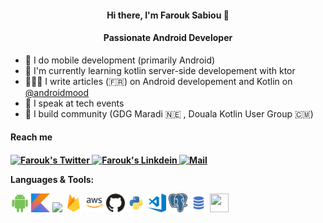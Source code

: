 <h4 align="center" >Hi there, I'm Farouk Sabiou 👋<h4/>
<h4 align="center">Passionate Android Developer</h4>
  
- 📱 I do mobile development (primarily Android)
- 🚀 I'm currently learning kotlin server-side developement with ktor
- 🧑🏽‍💻 I write articles (🇫🇷) on Android developement and Kotlin on [@androidmood](https://medium.com/androidmood)
- 🎤 I speak at tech events
- 🙌 I build community (GDG Maradi 🇳🇪 , Douala Kotlin User Group 🇨🇲)

<h4>Reach me<h4/>

<a href="https://twitter.com/sabiiou">
  <img alt="Farouk's Twitter" width="22px" src="https://www.vectorlogo.zone/logos/twitter/twitter-icon.svg" />
</a>
<a href="https://linkedin.com/in/farouksabiou">
  <img alt="Farouk's Linkdein" width="22px" src="https://www.vectorlogo.zone/logos/linkedin/linkedin-tile.svg" />
</a>
  <a href="mailto:sfarouk298@gmail.com">
  <img alt="Mail" width="22px" src="https://www.vectorlogo.zone/logos/gmail/gmail-tile.svg" />
</a>


Languages & Tools:

<img height="30" weight="30" src="https://raw.githubusercontent.com/github/explore/80688e429a7d4ef2fca1e82350fe8e3517d3494d/topics/android/android.png"/> <img height="30" weight="30" src="https://raw.githubusercontent.com/github/explore/80688e429a7d4ef2fca1e82350fe8e3517d3494d/topics/kotlin/kotlin.png"/> <img height="30" weight="30" src="https://devicons.github.io/devicon/devicon.git/icons/java/java-original-wordmark.svg"/> <img height="30" weight="30" src="https://raw.githubusercontent.com/github/explore/80688e429a7d4ef2fca1e82350fe8e3517d3494d/topics/firebase/firebase.png"/> <img height="30" src="https://raw.githubusercontent.com/github/explore/fbceb94436312b6dacde68d122a5b9c7d11f9524/topics/aws/aws.png"/> <img height="30" weight="30" src="https://raw.githubusercontent.com/github/explore/89bdd9644f44d1b12180fd512b95574fe4c54617/topics/github-api/github-api.png"/> <img height="30" src="https://raw.githubusercontent.com/github/explore/80688e429a7d4ef2fca1e82350fe8e3517d3494d/topics/python/python.png"/> <img height="30" weight="30" src="https://raw.githubusercontent.com/github/explore/80688e429a7d4ef2fca1e82350fe8e3517d3494d/topics/visual-studio-code/visual-studio-code.png"/> <img height="30" weight="30" src="https://raw.githubusercontent.com/github/explore/80688e429a7d4ef2fca1e82350fe8e3517d3494d/topics/postgresql/postgresql.png"/> <img height="30" src="https://raw.githubusercontent.com/github/explore/80688e429a7d4ef2fca1e82350fe8e3517d3494d/topics/sql/sql.png"/> <img height="30" width="30" src="https://www.vectorlogo.zone/logos/google_cloud/google_cloud-icon.svg"/>
